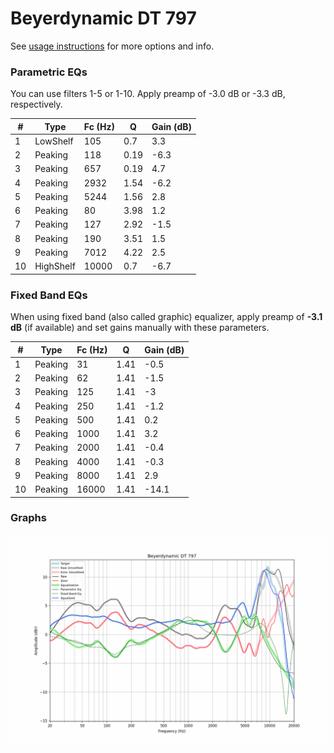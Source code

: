 # Beyerdynamic DT 797
See [usage instructions](https://github.com/jaakkopasanen/AutoEq#usage) for more options and info.

### Parametric EQs
You can use filters 1-5 or 1-10. Apply preamp of -3.0 dB or -3.3 dB, respectively.

|   # | Type      |   Fc (Hz) |    Q |   Gain (dB) |
|-----|-----------|-----------|------|-------------|
|   1 | LowShelf  |       105 | 0.7  |         3.3 |
|   2 | Peaking   |       118 | 0.19 |        -6.3 |
|   3 | Peaking   |       657 | 0.19 |         4.7 |
|   4 | Peaking   |      2932 | 1.54 |        -6.2 |
|   5 | Peaking   |      5244 | 1.56 |         2.8 |
|   6 | Peaking   |        80 | 3.98 |         1.2 |
|   7 | Peaking   |       127 | 2.92 |        -1.5 |
|   8 | Peaking   |       190 | 3.51 |         1.5 |
|   9 | Peaking   |      7012 | 4.22 |         2.5 |
|  10 | HighShelf |     10000 | 0.7  |        -6.7 |

### Fixed Band EQs
When using fixed band (also called graphic) equalizer, apply preamp of **-3.1 dB** (if available) and set gains manually with these parameters.

|   # | Type    |   Fc (Hz) |    Q |   Gain (dB) |
|-----|---------|-----------|------|-------------|
|   1 | Peaking |        31 | 1.41 |        -0.5 |
|   2 | Peaking |        62 | 1.41 |        -1.5 |
|   3 | Peaking |       125 | 1.41 |        -3   |
|   4 | Peaking |       250 | 1.41 |        -1.2 |
|   5 | Peaking |       500 | 1.41 |         0.2 |
|   6 | Peaking |      1000 | 1.41 |         3.2 |
|   7 | Peaking |      2000 | 1.41 |        -0.4 |
|   8 | Peaking |      4000 | 1.41 |        -0.3 |
|   9 | Peaking |      8000 | 1.41 |         2.9 |
|  10 | Peaking |     16000 | 1.41 |       -14.1 |

### Graphs
![](./Beyerdynamic%20DT%20797.png)
